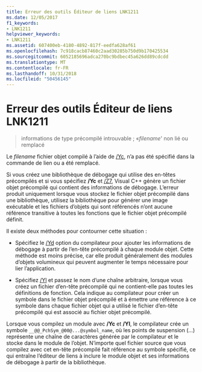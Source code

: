 ```yaml
---
title: Erreur des outils Éditeur de liens LNK1211
ms.date: 12/05/2017
f1_keywords:
- LNK1211
helpviewer_keywords:
- LNK1211
ms.assetid: 607400eb-4180-4892-817f-eedfa628af61
ms.openlocfilehash: 7c918cacb87460c2aad30285b750d9b170425534
ms.sourcegitcommit: 6052185696adca270bc9bdbec45a626dd89cdcdd
ms.translationtype: MT
ms.contentlocale: fr-FR
ms.lasthandoff: 10/31/2018
ms.locfileid: "50456145"
---
```

# <a name="linker-tools-error-lnk1211"></a>Erreur des outils Éditeur de liens LNK1211

> informations de type précompilé introuvable ; «*filename*' non lié ou remplacé

Le *filename* fichier objet compilé à l’aide de [/Yc](../../build/reference/yc-create-precompiled-header-file.md), n’a pas été spécifié dans la commande de lien ou a été remplacé.

Si vous créez une bibliothèque de débogage qui utilise des en-têtes précompilés et si vous spécifiez **/Yc** et [/Z7](../../build/reference/z7-zi-zi-debug-information-format.md), Visual C++ génère un fichier objet précompilé qui contient des informations de débogage. L’erreur produit uniquement lorsque vous stockez le fichier objet précompilé dans une bibliothèque, utilisez la bibliothèque pour générer une image exécutable et les fichiers d’objets qui sont référencés n’ont aucune référence transitive à toutes les fonctions que le fichier objet précompilé définit.

Il existe deux méthodes pour contourner cette situation :

- Spécifiez le [/Yd](../../build/reference/yd-place-debug-information-in-object-file.md) option du compilateur pour ajouter les informations de débogage à partir de l’en-tête précompilé à chaque module objet. Cette méthode est moins précise, car elle produit généralement des modules d’objets volumineux qui peuvent augmenter le temps nécessaire pour lier l’application.

- Spécifiez [/Yl](../../build/reference/yl-inject-pch-reference-for-debug-library.md) et passez le nom d’une chaîne arbitraire, lorsque vous créez un fichier d’en-tête précompilé qui ne contient-elle pas toutes les définitions de fonction. Cela indique au compilateur pour créer un symbole dans le fichier objet précompilé et à émettre une référence à ce symbole dans chaque fichier objet qui a utilisé le fichier d’en-tête précompilé qui est associé au fichier objet précompilé.

Lorsque vous compilez un module avec **/Yc** et **/Yl**, le compilateur crée un symbole `__@@_PchSym_@00@...@symbol_name`, où les points de suspension (...) représente une chaîne de caractères générée par le compilateur et le stocke dans le module de l’objet. N’importe quel fichier source que vous compilez avec cet en-tête précompilé fait référence au symbole spécifié, ce qui entraîne l’éditeur de liens à inclure le module objet et ses informations de débogage à partir de la bibliothèque.
